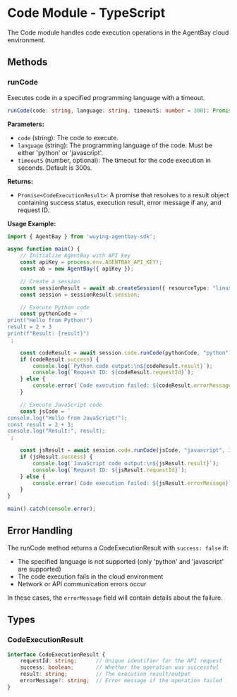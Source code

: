 # Code Module - TypeScript

The Code module handles code execution operations in the AgentBay cloud environment.

## Methods

### runCode

Executes code in a specified programming language with a timeout.

```typescript
runCode(code: string, language: string, timeoutS: number = 300): Promise<CodeExecutionResult>
```

**Parameters:**
- `code` (string): The code to execute.
- `language` (string): The programming language of the code. Must be either 'python' or 'javascript'.
- `timeoutS` (number, optional): The timeout for the code execution in seconds. Default is 300s.

**Returns:**
- `Promise<CodeExecutionResult>`: A promise that resolves to a result object containing success status, execution result, error message if any, and request ID.

**Usage Example:**

```typescript
import { AgentBay } from 'wuying-agentbay-sdk';

async function main() {
    // Initialize AgentBay with API key
    const apiKey = process.env.AGENTBAY_API_KEY!;
    const ab = new AgentBay({ apiKey });

    // Create a session
    const sessionResult = await ab.createSession({ resourceType: "linux" });
    const session = sessionResult.session;

    // Execute Python code
    const pythonCode = `
print("Hello from Python!")
result = 2 + 3
print(f"Result: {result}")
`;

    const codeResult = await session.code.runCode(pythonCode, "python");
    if (codeResult.success) {
        console.log(`Python code output:\n${codeResult.result}`);
        console.log(`Request ID: ${codeResult.requestId}`);
    } else {
        console.error(`Code execution failed: ${codeResult.errorMessage}`);
    }

    // Execute JavaScript code
    const jsCode = `
console.log("Hello from JavaScript!");
const result = 2 + 3;
console.log("Result:", result);
`;

    const jsResult = await session.code.runCode(jsCode, "javascript", 30);
    if (jsResult.success) {
        console.log(`JavaScript code output:\n${jsResult.result}`);
        console.log(`Request ID: ${jsResult.requestId}`);
    } else {
        console.error(`Code execution failed: ${jsResult.errorMessage}`);
    }
}

main().catch(console.error);
```

## Error Handling

The runCode method returns a CodeExecutionResult with `success: false` if:
- The specified language is not supported (only 'python' and 'javascript' are supported)
- The code execution fails in the cloud environment
- Network or API communication errors occur

In these cases, the `errorMessage` field will contain details about the failure.

## Types

### CodeExecutionResult

```typescript
interface CodeExecutionResult {
    requestId: string;      // Unique identifier for the API request
    success: boolean;       // Whether the operation was successful
    result: string;         // The execution result/output
    errorMessage?: string;  // Error message if the operation failed
}
``` 